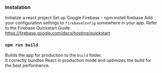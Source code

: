 ### Instalation

Initialize a react project
Set up Google Firebase - npm install firebase
Add your configuration settings to `firebaseConfig` somewhere in your app. Refer to the Firebase Quickstart Guide https://firebase.google.com/docs/hosting/quickstart

### `npm run build`

Builds the app for production to the `build` folder.\
It correctly bundles React in production mode and optimizes the build for the best performance.

